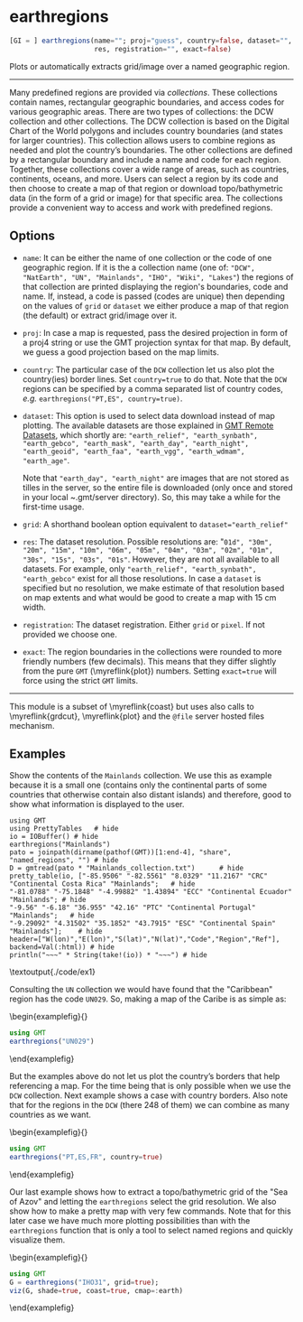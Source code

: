 # earthregions

```julia
[GI = ] earthregions(name=""; proj="guess", country=false, dataset="", grid=false,
                     res, registration="", exact=false)
```

Plots or automatically extracts grid/image over a named geographic region.

---
Many predefined regions are provided via *collections*. These collections contain names, rectangular
geographic boundaries, and access codes for various geographic areas. There are two types of collections:
the DCW collection and other collections. The DCW collection is based on the Digital Chart of the World
polygons and includes country boundaries (and states for larger countries). This collection allows users
to combine regions as needed and plot the country’s boundaries. The other collections are defined by a
rectangular boundary and include a name and code for each region. Together, these collections cover a wide
range of areas, such as countries, continents, oceans, and more. Users can select a region by its code and
then choose to create a map of that region or download topo/bathymetric data (in the form of a grid or image)
for that specific area. The collections provide a convenient way to access and work with predefined regions.

Options
-------

- `name`: It can be either the name of one collection or the code of one geographic region. If it is the
    a collection name (one of: ``"DCW", "NatEarth", "UN", "Mainlands", "IHO", "Wiki", "Lakes"``) the regions
    of that collection are printed displaying the region's boundaries, code and name. If, instead, a code
    is passed (codes are unique) then depending on the values of `grid` or `dataset` we either produce a
    map of that region (the default) or extract grid/image over it.
- `proj`: In case a map is requested, pass the desired projection in form of a proj4 string or use the GMT
    projection syntax for that map. By default, we guess a good projection based on the map limits.
- `country`: The particular case of the ``DCW`` collection let us also plot the country(ies) border lines.
    Set `country=true` to do that. Note that the ``DCW`` regions can be specified by a comma separated list
    of country codes, *e.g.* `earthregions("PT,ES", country=true)`.
- `dataset`: This option is used to select data download instead of map plotting. The available datasets are
    those explained in [GMT Remote Datasets](https://www.generic-mapping-tools.org/remote-datasets), which
    shortly are: ``"earth_relief", "earth_synbath", "earth_gebco", "earth_mask", "earth_day", "earth_night",
    "earth_geoid", "earth_faa", "earth_vgg", "earth_wdmam", "earth_age"``.

    Note that ``"earth_day", "earth_night"`` are images that are not stored as tilles in the server, so the
    entire file is downloaded (only once and stored in your local ~.gmt/server directory). So, this may take
    a while for the first-time usage.
- `grid`: A shorthand boolean option equivalent to `dataset="earth_relief"` 
- `res`: The dataset resolution. Possible resolutions are: "``01d", "30m", "20m", "15m", "10m", "06m", "05m",
    "04m", "03m", "02m", "01m", "30s", "15s", "03s", "01s"``. However, they are not all available to all
    datasets. For example, only ``"earth_relief", "earth_synbath", "earth_gebco"`` exist for all those
    resolutions. In case a `dataset` is specified but no resolution, we make estimate of that resolution
    based on map extents and what would be good to create a map with 15 cm width.
- `registration`: The dataset registration. Either `grid` or `pixel`. If not provided we choose one.
- `exact`: The region boundaries in the collections were rounded to more friendly numbers (few decimals).
    This means that they differ slightly from the pure ``GMT`` (\myreflink{plot}) numbers. Setting `exact=true` will
    force using the strict ``GMT`` limits.

-----------
This module is a subset of \myreflink{coast} but uses also calls to \myreflink{grdcut}, \myreflink{plot}
and the ``@file`` server hosted files mechanism.


Examples
--------

Show the contents of the `Mainlands` collection. We use this as example because it is a small one
(contains only the continental parts of some countries that otherwise contain also distant islands)
and therefore, good to show what information is displayed to the user.


```julia:./code/ex1
using GMT
using PrettyTables   # hide
io = IOBuffer() # hide
earthregions("Mainlands")
pato = joinpath(dirname(pathof(GMT))[1:end-4], "share", "named_regions", "") # hide
D = gmtread(pato * "Mainlands_collection.txt")      # hide
pretty_table(io, ["-85.9506" "-82.5561" "8.0329" "11.2167" "CRC" "Continental Costa Rica" "Mainlands";   # hide
"-81.0788" "-75.1848" "-4.99882" "1.43894" "ECC" "Continental Ecuador" "Mainlands"; # hide
"-9.56" "-6.18" "36.955" "42.16" "PTC" "Continental Portugal" "Mainlands";   # hide
"-9.29092" "4.31502" "35.1852" "43.7915" "ESC" "Continental Spain" "Mainlands"];    # hide
header=["W(lon)","E(lon)","S(lat)","N(lat)","Code","Region","Ref"], backend=Val(:html))	# hide
println("~~~" * String(take!(io)) * "~~~") # hide
```
\textoutput{./code/ex1}

Consulting the `UN` collection we would have found that the "Caribbean" region has the code `UN029`.
So, making a map of the Caribe is as simple as:

\begin{examplefig}{}
```julia
using GMT
earthregions("UN029")
```
\end{examplefig}

But the examples above do not let us plot the country’s borders that help referencing a map.
For the time being that is only possible when we use the `DCW` collection. Next example shows
a case with country borders. Also note that for the regions in the `DCW` (there 248 of them)
we can combine as many countries as we want.

\begin{examplefig}{}
```julia
using GMT
earthregions("PT,ES,FR", country=true)
```
\end{examplefig}

Our last example shows how to extract a topo/bathymetric grid of the "Sea of Azov" and letting
the `earthregions` select the grid resolution. We also show how to make a pretty map with very
few commands. Note that for this later case we have much more plotting possibilities than with
the `earthregions` function that is only a tool to select named regions and quickly visualize them.


\begin{examplefig}{}
```julia
using GMT
G = earthregions("IHO31", grid=true);
viz(G, shade=true, coast=true, cmap=:earth)
```
\end{examplefig}

